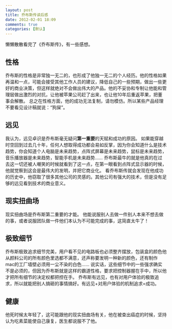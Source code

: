 ```yaml
---
layout: post
title: 乔布斯传读后感
date: 2012-02-01 18:09
comments: true
categories: [默认]
---
```

懒懒散散看完了《乔布斯传》，有一些感想。
<h2>性格</h2>
乔布斯的性格是非常独一无二的，也形成了他独一无二的个人经历。他的性格如果再温和一点，可能会接受其他工作人员的建议，降低自己的一些预期，做出一些更好的商业决策，但这样就绝对不会做出伟大的产品。他的不妥协和专制让他能和管理层做出激烈的对抗，让他被苹果公司赶了出来，也让他10年后重返苹果，把董事会解散。
总之在性格方面，他的成功无法复制，请勿模仿。所以某些产品经理不要看见设计稿就说：“狗屎”。
<h2>远见</h2>
我认为，远见卓识是乔布斯毫无疑问<strong>第一重要</strong>的天赋和成功的原因。
如果能穿越时空回到过去几十年，任何人想取得成功都会易如反掌，因为你会知道什么是技术趋势，你会知道个人电脑是未来趋势，点阵式屏幕是未来趋势，鼠标是未来趋势，音乐播放器是未来趋势，智能手机是未来趋势……
乔布斯最牛的就是他真的在过去这一切还被人嘲笑的时候就看到了这一点，在第一眼看到点阵式显示器的时候，他就觉察到这会是最伟大的发明，并把它商业化。
看乔布斯传就会发现在他成功的历史中，他窃取了很多其他公司的灵感的。其他公司有强大的技术，但是没有足够的远见看到技术的商业意义。
<h2>现实扭曲场</h2>
现实扭曲场是乔布斯第二重要的才能。
他能说服别人去做一件别人本来不想去做的事，或者说服团队做一件他们本认为不可能完成的事，这简直太牛了！
<h2>极致细节</h2>
乔布斯极致追求细节完美，用户看不见的电路板也必须整齐摆放，包装盒的颜色他从颜料公司的所有颜色里选都不满意，还声称要发明一种新的颜色，还有制作mac的工厂墙壁必须用一尘不染的白色……
说实话，这些细节中的一些强求确实不是必须的，但因为乔布斯就是这样的霸道性格，要求把控制器握在手中，所以他才把所有细节的决定权都把控在手。
乔布斯有远见，也有对用户体验的极致追求，所以就能把别人搞砸的事情搞好。有远见+对用户体验的机制追求=成功。
<h2>健康</h2>
他死时候太年轻了，这可能跟他的现实扭曲场有关，他在被查出癌症的时候，坚持认为吃素菜能使自己康复，医生都说服不了他。
